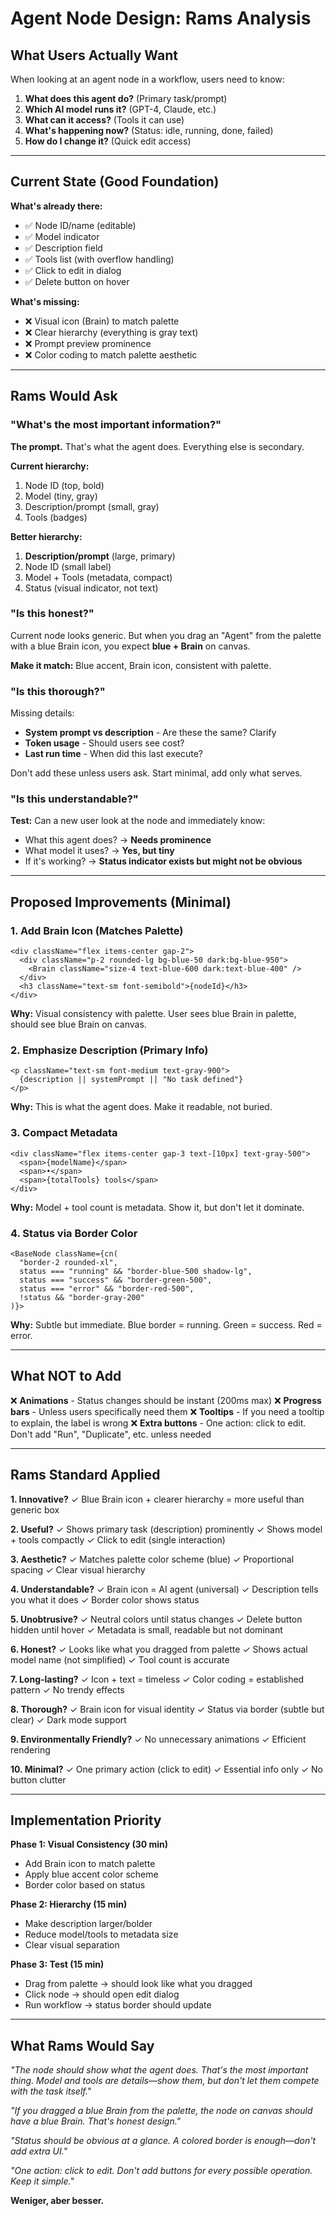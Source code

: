 # Agent Node Design: Rams Analysis

## What Users Actually Want

When looking at an agent node in a workflow, users need to know:

1. **What does this agent do?** (Primary task/prompt)
2. **Which AI model runs it?** (GPT-4, Claude, etc.)
3. **What can it access?** (Tools it can use)
4. **What's happening now?** (Status: idle, running, done, failed)
5. **How do I change it?** (Quick edit access)

---

## Current State (Good Foundation)

**What's already there:**
- ✅ Node ID/name (editable)
- ✅ Model indicator
- ✅ Description field
- ✅ Tools list (with overflow handling)
- ✅ Click to edit in dialog
- ✅ Delete button on hover

**What's missing:**
- ❌ Visual icon (Brain) to match palette
- ❌ Clear hierarchy (everything is gray text)
- ❌ Prompt preview prominence
- ❌ Color coding to match palette aesthetic

---

## Rams Would Ask

### "What's the most important information?"

**The prompt.** That's what the agent does. Everything else is secondary.

**Current hierarchy:**
1. Node ID (top, bold)
2. Model (tiny, gray)
3. Description/prompt (small, gray)
4. Tools (badges)

**Better hierarchy:**
1. **Description/prompt** (large, primary)
2. Node ID (small label)
3. Model + Tools (metadata, compact)
4. Status (visual indicator, not text)

### "Is this honest?"

Current node looks generic. But when you drag an "Agent" from the palette with a blue Brain icon, you expect **blue + Brain** on canvas.

**Make it match:** Blue accent, Brain icon, consistent with palette.

### "Is this thorough?"

Missing details:
- **System prompt vs description** - Are these the same? Clarify
- **Token usage** - Should users see cost?
- **Last run time** - When did this last execute?

Don't add these unless users ask. Start minimal, add only what serves.

### "Is this understandable?"

**Test:** Can a new user look at the node and immediately know:
- What this agent does? → **Needs prominence**
- What model it uses? → **Yes, but tiny**
- If it's working? → **Status indicator exists but might not be obvious**

---

## Proposed Improvements (Minimal)

### 1. Add Brain Icon (Matches Palette)
```tsx
<div className="flex items-center gap-2">
  <div className="p-2 rounded-lg bg-blue-50 dark:bg-blue-950">
    <Brain className="size-4 text-blue-600 dark:text-blue-400" />
  </div>
  <h3 className="text-sm font-semibold">{nodeId}</h3>
</div>
```

**Why:** Visual consistency with palette. User sees blue Brain in palette, should see blue Brain on canvas.

### 2. Emphasize Description (Primary Info)
```tsx
<p className="text-sm font-medium text-gray-900">
  {description || systemPrompt || "No task defined"}
</p>
```

**Why:** This is what the agent does. Make it readable, not buried.

### 3. Compact Metadata
```tsx
<div className="flex items-center gap-3 text-[10px] text-gray-500">
  <span>{modelName}</span>
  <span>•</span>
  <span>{totalTools} tools</span>
</div>
```

**Why:** Model + tool count is metadata. Show it, but don't let it dominate.

### 4. Status via Border Color
```tsx
<BaseNode className={cn(
  "border-2 rounded-xl",
  status === "running" && "border-blue-500 shadow-lg",
  status === "success" && "border-green-500",
  status === "error" && "border-red-500",
  !status && "border-gray-200"
)}>
```

**Why:** Subtle but immediate. Blue border = running. Green = success. Red = error.

---

## What NOT to Add

❌ **Animations** - Status changes should be instant (200ms max)
❌ **Progress bars** - Unless users specifically need them
❌ **Tooltips** - If you need a tooltip to explain, the label is wrong
❌ **Extra buttons** - One action: click to edit. Don't add "Run", "Duplicate", etc. unless needed

---

## Rams Standard Applied

**1. Innovative?**
✓ Blue Brain icon + clearer hierarchy = more useful than generic box

**2. Useful?**
✓ Shows primary task (description) prominently
✓ Shows model + tools compactly
✓ Click to edit (single interaction)

**3. Aesthetic?**
✓ Matches palette color scheme (blue)
✓ Proportional spacing
✓ Clear visual hierarchy

**4. Understandable?**
✓ Brain icon = AI agent (universal)
✓ Description tells you what it does
✓ Border color shows status

**5. Unobtrusive?**
✓ Neutral colors until status changes
✓ Delete button hidden until hover
✓ Metadata is small, readable but not dominant

**6. Honest?**
✓ Looks like what you dragged from palette
✓ Shows actual model name (not simplified)
✓ Tool count is accurate

**7. Long-lasting?**
✓ Icon + text = timeless
✓ Color coding = established pattern
✓ No trendy effects

**8. Thorough?**
✓ Brain icon for visual identity
✓ Status via border (subtle but clear)
✓ Dark mode support

**9. Environmentally Friendly?**
✓ No unnecessary animations
✓ Efficient rendering

**10. Minimal?**
✓ One primary action (click to edit)
✓ Essential info only
✓ No button clutter

---

## Implementation Priority

**Phase 1: Visual Consistency (30 min)**
- Add Brain icon to match palette
- Apply blue accent color scheme
- Border color based on status

**Phase 2: Hierarchy (15 min)**
- Make description larger/bolder
- Reduce model/tools to metadata size
- Clear visual separation

**Phase 3: Test (15 min)**
- Drag from palette → should look like what you dragged
- Click node → should open edit dialog
- Run workflow → status border should update

---

## What Rams Would Say

*"The node should show what the agent does. That's the most important thing. Model and tools are details—show them, but don't let them compete with the task itself."*

*"If you dragged a blue Brain from the palette, the node on canvas should have a blue Brain. That's honest design."*

*"Status should be obvious at a glance. A colored border is enough—don't add extra UI."*

*"One action: click to edit. Don't add buttons for every possible operation. Keep it simple."*

**Weniger, aber besser.**
